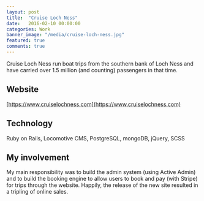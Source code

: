 ```yaml
---
layout: post
title:  "Cruise Loch Ness"
date:   2016-02-10 00:00:00
categories: Work
banner_image: "/media/cruise-loch-ness.jpg"
featured: true
comments: true
---
```


Cruise Loch Ness run boat trips from the southern bank of Loch Ness and have carried over 1.5 million (and counting) passengers in that time.

<!--more-->

## Website

[https://www.cruiselochness.com](https://www.cruiselochness.com)

## Technology

Ruby on Rails, Locomotive CMS, PostgreSQL, mongoDB, jQuery, SCSS

## My involvement

My main responsibility was to build the admin system (using Active Admin) and to build the booking engine to allow users to book and pay (with Stripe) for trips through the website. Happily, the release of the new site resulted in a tripling of online sales.
